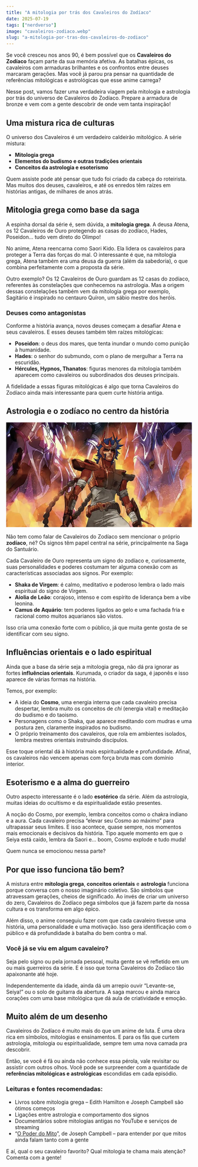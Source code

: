 ```yaml
---
title: "A mitologia por trás dos Cavaleiros do Zodíaco"
date: 2025-07-19
tags: ["nerdverso"]
image: "cavaleiros-zodiaco.webp"
slug: "a-mitologia-por-tras-dos-cavaleiros-do-zodiaco"
---
```


Se você cresceu nos anos 90, é bem possível que os **Cavaleiros do Zodíaco** façam parte da sua memória afetiva. As batalhas épicas, os cavaleiros com armaduras brilhantes e os confrontos entre deuses marcaram gerações. Mas você já parou pra pensar na quantidade de referências mitológicas e astrológicas que esse anime carrega?

Nesse post, vamos fazer uma verdadeira viagem pela mitologia e astrologia por trás do universo de Cavaleiros do Zodíaco. Prepare a armadura de bronze e vem com a gente descobrir de onde vem tanta inspiração!

## Uma mistura rica de culturas

O universo dos Cavaleiros é um verdadeiro caldeirão mitológico. A série mistura:

*   **Mitologia grega**
*   **Elementos do budismo e outras tradições orientais**
*   **Conceitos da astrologia e esoterismo**

Quem assiste pode até pensar que tudo foi criado da cabeça do roteirista. Mas muitos dos deuses, cavaleiros, e até os enredos têm raízes em histórias antigas, de milhares de anos atrás.

## Mitologia grega como base da saga

A espinha dorsal da série é, sem dúvida, a **mitologia grega**. A deusa Atena, os 12 Cavaleiros de Ouro protegendo as casas do zodíaco, Hades, Poseidon… tudo vem direto do Olimpo!

No anime, Atena reencarna como Saori Kido. Ela lidera os cavaleiros para proteger a Terra das forças do mal. O interessante é que, na mitologia grega, Atena também era uma deusa da guerra (além da sabedoria), o que combina perfeitamente com a proposta da série.

Outro exemplo? Os 12 Cavaleiros de Ouro guardam as 12 casas do zodíaco, referentes às constelações que conhecemos na astrologia. Mas a origem dessas constelações também vem da mitologia grega por exemplo, Sagitário é inspirado no centauro Quíron, um sábio mestre dos heróis.

### Deuses como antagonistas

Conforme a história avança, novos deuses começam a desafiar Atena e seus cavaleiros. E esses deuses também têm raízes mitológicas:

*   **Poseidon**: o deus dos mares, que tenta inundar o mundo como punição à humanidade.
*   **Hades**: o senhor do submundo, com o plano de mergulhar a Terra na escuridão.
*   **Hércules, Hypnos, Thanatos**: figuras menores da mitologia também aparecem como cavaleiros ou subordinados dos deuses principais.

A fidelidade a essas figuras mitológicas é algo que torna Cavaleiros do Zodíaco ainda mais interessante para quem curte história antiga.

## Astrologia e o zodíaco no centro da história

![cavaleiros-zodiaco](zodiaco.webp)

Não tem como falar de Cavaleiros do Zodíaco sem mencionar o próprio **zodíaco**, né? Os signos têm papel central na série, principalmente na Saga do Santuário.

Cada Cavaleiro de Ouro representa um signo do zodíaco e, curiosamente, suas personalidades e poderes costumam ter alguma conexão com as características associadas aos signos. Por exemplo:

*   **Shaka de Virgem**: é calmo, meditativo e poderoso lembra o lado mais espiritual do signo de Virgem.
*   **Aiolia de Leão**: corajoso, intenso e com espírito de liderança bem a vibe leonina.
*   **Camus de Aquário**: tem poderes ligados ao gelo e uma fachada fria e racional como muitos aquarianos são vistos.

Isso cria uma conexão forte com o público, já que muita gente gosta de se identificar com seu signo.

## Influências orientais e o lado espiritual

Ainda que a base da série seja a mitologia grega, não dá pra ignorar as fortes **influências orientais**. Kurumada, o criador da saga, é japonês e isso aparece de várias formas na história.

Temos, por exemplo:

*   A ideia do **Cosmo**, uma energia interna que cada cavaleiro precisa despertar, lembra muito os conceitos de _chi_ (energia vital) e meditação do budismo e do taoismo.
*   Personagens como o Shaka, que aparece meditando com mudras e uma postura zen, claramente inspirados no budismo.
*   O próprio treinamento dos cavaleiros, que rola em ambientes isolados, lembra mestres orientais instruindo discípulos.

Esse toque oriental dá à história mais espiritualidade e profundidade. Afinal, os cavaleiros não vencem apenas com força bruta mas com domínio interior.

## Esoterismo e a alma do guerreiro

Outro aspecto interessante é o lado **esotérico** da série. Além da astrologia, muitas ideias do ocultismo e da espiritualidade estão presentes.

A noção do Cosmo, por exemplo, lembra conceitos como o chakra indiano e a aura. Cada cavaleiro precisa “elevar seu Cosmo ao máximo” para ultrapassar seus limites. E isso acontece, quase sempre, nos momentos mais emocionais e decisivos da história. Tipo aquele momento em que o Seiya está caído, lembra da Saori e... boom, Cosmo explode e tudo muda!

Quem nunca se emocionou nessa parte?

## Por que isso funciona tão bem?

A mistura entre **mitologia grega**, **conceitos orientais** e **astrologia** funciona porque conversa com o nosso imaginário coletivo. São símbolos que atravessam gerações, cheios de significado. Ao invés de criar um universo do zero, Cavaleiros do Zodíaco pega símbolos que já fazem parte da nossa cultura e os transforma em algo épico.

Além disso, o anime conseguiu fazer com que cada cavaleiro tivesse uma história, uma personalidade e uma motivação. Isso gera identificação com o público e dá profundidade à batalha do bem contra o mal.

### Você já se viu em algum cavaleiro?

Seja pelo signo ou pela jornada pessoal, muita gente se vê refletido em um ou mais guerreiros da série. E é isso que torna Cavaleiros do Zodíaco tão apaixonante até hoje.

Independentemente da idade, ainda dá um arrepio ouvir “Levante-se, Seiya!” ou o solo de guitarra da abertura. A saga marcou e ainda marca corações com uma base mitológica que dá aula de criatividade e emoção.

## Muito além de um desenho

Cavaleiros do Zodíaco é muito mais do que um anime de luta. É uma obra rica em símbolos, mitologias e ensinamentos. E para os fãs que curtem astrologia, mitologia ou espiritualidade, sempre tem uma nova camada pra descobrir.

Então, se você é fã ou ainda não conhece essa pérola, vale revisitar ou assistir com outros olhos. Você pode se surpreender com a quantidade de **referências mitológicas e astrológicas** escondidas em cada episódio.

### Leituras e fontes recomendadas:

*   Livros sobre mitologia grega – Edith Hamilton e Joseph Campbell são ótimos começos
*   Ligações entre astrologia e comportamento dos signos
*   Documentários sobre mitologias antigas no YouTube e serviços de streaming
*   “[O Poder do Mito](https://amzn.to/4lkLrom)”, de Joseph Campbell – para entender por que mitos ainda falam tanto com a gente

E aí, qual o seu cavaleiro favorito? Qual mitologia te chama mais atenção? Comenta com a gente!